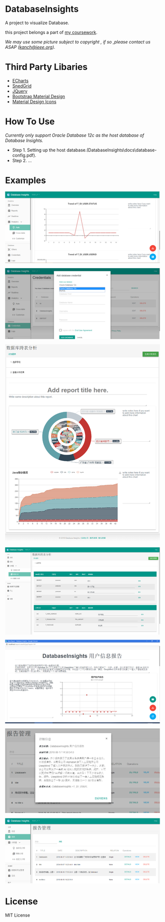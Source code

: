 # DatabaseInsights
A project to visualize Database.

this project belongs a part of [my coursework](https://github.com/ankanch/cuit-CS-project-practice).

*We may use some picture subject to copyright , if so ,please contact us ASAP (kanch@ieee.org).*


# Third Party Libaries

* [ECharts](http://echarts.baidu.com/index.html)
* [SnedGrid](https://sendgrid.com)
* [JQuery](http://jquery.com)
* [Bootstrap Material Design](https://fezvrasta.github.io/bootstrap-material-design/docs/4.0/bootstrap-components/card/)
* [Material Design Icons](https://material.io/tools/icons/?style=baseline)

# How To Use

*Currently only support Oracle Database 12c as the host database of Database Insights.*

* Step 1. Setting up the host database.(DatabaseInsights\docs\database-config.pdf).
* Step 2. ...
# Examples


![自动化分析](https://raw.githubusercontent.com/ankanch/DatabaseInsights/master/docs/images/p1.png)

![添加数据库](https://raw.githubusercontent.com/ankanch/DatabaseInsights/master/docs/images/p2.png)

![跨表分析结果报告](https://raw.githubusercontent.com/ankanch/DatabaseInsights/master/docs/images/p3.png)

![跨表分析](https://raw.githubusercontent.com/ankanch/DatabaseInsights/master/docs/images/p4.png)

![查看完整报告](https://raw.githubusercontent.com/ankanch/DatabaseInsights/master/docs/images/p5.png)

![查看分析报告信息](https://raw.githubusercontent.com/ankanch/DatabaseInsights/master/docs/images/p6.png)

![分析报告列表](https://raw.githubusercontent.com/ankanch/DatabaseInsights/master/docs/images/p7.png)

# License
MIT License


